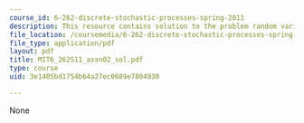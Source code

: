 ```yaml
---
course_id: 6-262-discrete-stochastic-processes-spring-2011
description: This resource contains solution to the problem random variable.
file_location: /coursemedia/6-262-discrete-stochastic-processes-spring-2011/3e1405bd1754b64a27ec0689e7804930_MIT6_262S11_assn02_sol.pdf
file_type: application/pdf
layout: pdf
title: MIT6_262S11_assn02_sol.pdf
type: course
uid: 3e1405bd1754b64a27ec0689e7804930

---
```

None